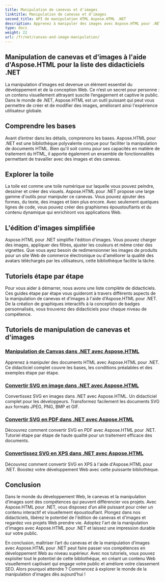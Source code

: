 ```yaml
---
title: Manipulation de canevas et d'images
linktitle: Manipulation de canevas et d'images
second_title: API de manipulation HTML Aspose.HTML .NET
description: Apprenez à manipuler des images avec Aspose.HTML pour .NET grâce à des didacticiels étape par étape. Découvrez la puissance du canevas et de l’édition d’images.
type: docs
weight: 22
url: /fr/net/canvas-and-image-manipulation/
---
```


## Manipulation de canevas et d'images à l'aide d'Aspose.HTML pour la liste des didacticiels .NET

La manipulation d'images est devenue un élément essentiel du développement et de la conception Web. Ce n’est un secret pour personne : un contenu visuellement attrayant suscite l’engagement et captive le public. Dans le monde de .NET, Aspose.HTML est un outil puissant qui peut vous permettre de créer et de modifier des images, améliorant ainsi l'expérience utilisateur globale.

## Comprendre les bases

Avant d’entrer dans les détails, comprenons les bases. Aspose.HTML pour .NET est une bibliothèque polyvalente conçue pour faciliter la manipulation de documents HTML. Bien qu'il soit connu pour ses capacités en matière de traitement du HTML, il apporte également un ensemble de fonctionnalités permettant de travailler avec des images et des canevas.

## Explorer la toile

La toile est comme une toile numérique sur laquelle vous pouvez peindre, dessiner et créer des visuels. Aspose.HTML pour .NET propose une large gamme d'outils pour manipuler ce canevas. Vous pouvez ajouter des formes, du texte, des images et bien plus encore. Avec seulement quelques lignes de code, vous pouvez créer des graphismes époustouflants et du contenu dynamique qui enrichiront vos applications Web.

## L'édition d'images simplifiée

Aspose.HTML pour .NET simplifie l'édition d'images. Vous pouvez charger des images, appliquer des filtres, ajuster les couleurs et même créer des vignettes. Que vous ayez besoin de redimensionner les images de produits pour un site Web de commerce électronique ou d'améliorer la qualité des avatars téléchargés par les utilisateurs, cette bibliothèque facilite la tâche.

## Tutoriels étape par étape

Pour vous aider à démarrer, nous avons une liste complète de didacticiels. Ces guides étape par étape vous guideront à travers différents aspects de la manipulation de canevas et d'images à l'aide d'Aspose.HTML pour .NET. De la création de graphiques interactifs à la conception de badges personnalisés, vous trouverez des didacticiels pour chaque niveau de compétence.

## Tutoriels de manipulation de canevas et d'images
### [Manipulation de Canvas dans .NET avec Aspose.HTML](./manipulating-canvas/)
Apprenez à manipuler des documents HTML avec Aspose.HTML pour .NET. Ce didacticiel complet couvre les bases, les conditions préalables et des exemples étape par étape.
### [Convertir SVG en image dans .NET avec Aspose.HTML](./convert-svg-to-image/)
Convertissez SVG en images dans .NET avec Aspose.HTML. Un didacticiel complet pour les développeurs. Transformez facilement les documents SVG aux formats JPEG, PNG, BMP et GIF.
### [Convertir SVG en PDF dans .NET avec Aspose.HTML](./convert-svg-to-pdf/)
Découvrez comment convertir SVG en PDF avec Aspose.HTML pour .NET. Tutoriel étape par étape de haute qualité pour un traitement efficace des documents.
### [Convertissez SVG en XPS dans .NET avec Aspose.HTML](./convert-svg-to-xps/)
Découvrez comment convertir SVG en XPS à l'aide d'Aspose.HTML pour .NET. Boostez votre développement Web avec cette puissante bibliothèque.

## Conclusion

Dans le monde du développement Web, le canevas et la manipulation d’images sont des compétences qui peuvent différencier vos projets. Avec Aspose.HTML pour .NET, vous disposez d’un allié puissant pour créer un contenu interactif et visuellement époustouflant. Plongez dans nos didacticiels, libérez le potentiel de l'édition de canevas et d'images et regardez vos projets Web prendre vie. Adoptez l'art de la manipulation d'images avec Aspose.HTML pour .NET et laissez une impression durable sur votre public.

En conclusion, maîtriser l’art du canevas et de la manipulation d’images avec Aspose.HTML pour .NET peut faire passer vos compétences en développement Web au niveau supérieur. Avec nos tutoriels, vous pouvez exploiter tout le potentiel de cette bibliothèque, en créant un contenu Web visuellement captivant qui engage votre public et améliore votre classement SEO. Alors pourquoi attendre ? Commencez à explorer le monde de la manipulation d’images dès aujourd’hui !